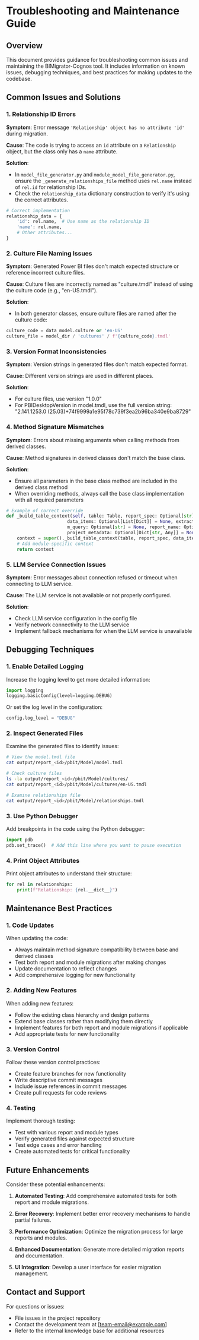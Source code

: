 # Troubleshooting and Maintenance Guide

## Overview

This document provides guidance for troubleshooting common issues and maintaining the BIMigrator-Cognos tool. It includes information on known issues, debugging techniques, and best practices for making updates to the codebase.

## Common Issues and Solutions

### 1. Relationship ID Errors

**Symptom**: Error message `'Relationship' object has no attribute 'id'` during migration.

**Cause**: The code is trying to access an `id` attribute on a `Relationship` object, but the class only has a `name` attribute.

**Solution**: 
- In `model_file_generator.py` and `module_model_file_generator.py`, ensure the `_generate_relationships_file` method uses `rel.name` instead of `rel.id` for relationship IDs.
- Check the `relationship_data` dictionary construction to verify it's using the correct attributes.

```python
# Correct implementation
relationship_data = {
    'id': rel.name,  # Use name as the relationship ID
    'name': rel.name,
    # Other attributes...
}
```

### 2. Culture File Naming Issues

**Symptom**: Generated Power BI files don't match expected structure or reference incorrect culture files.

**Cause**: Culture files are incorrectly named as "culture.tmdl" instead of using the culture code (e.g., "en-US.tmdl").

**Solution**:
- In both generator classes, ensure culture files are named after the culture code:

```python
culture_code = data_model.culture or 'en-US'
culture_file = model_dir / 'cultures' / f'{culture_code}.tmdl'
```

### 3. Version Format Inconsistencies

**Symptom**: Version strings in generated files don't match expected format.

**Cause**: Different version strings are used in different places.

**Solution**:
- For culture files, use version "1.0.0"
- For PBIDesktopVersion in model.tmdl, use the full version string: "2.141.1253.0 (25.03)+74f9999a1e95f78c739f3ea2b96ba340e9ba8729"

### 4. Method Signature Mismatches

**Symptom**: Errors about missing arguments when calling methods from derived classes.

**Cause**: Method signatures in derived classes don't match the base class.

**Solution**:
- Ensure all parameters in the base class method are included in the derived class method
- When overriding methods, always call the base class implementation with all required parameters

```python
# Example of correct override
def _build_table_context(self, table: Table, report_spec: Optional[str] = None, 
                       data_items: Optional[List[Dict]] = None, extracted_dir: Optional[Path] = None, 
                       m_query: Optional[str] = None, report_name: Optional[str] = None, 
                       project_metadata: Optional[Dict[str, Any]] = None) -> Dict[str, Any]:
    context = super()._build_table_context(table, report_spec, data_items, extracted_dir, m_query, report_name, project_metadata)
    # Add module-specific context
    return context
```

### 5. LLM Service Connection Issues

**Symptom**: Error messages about connection refused or timeout when connecting to LLM service.

**Cause**: The LLM service is not available or not properly configured.

**Solution**:
- Check LLM service configuration in the config file
- Verify network connectivity to the LLM service
- Implement fallback mechanisms for when the LLM service is unavailable

## Debugging Techniques

### 1. Enable Detailed Logging

Increase the logging level to get more detailed information:

```python
import logging
logging.basicConfig(level=logging.DEBUG)
```

Or set the log level in the configuration:

```python
config.log_level = "DEBUG"
```

### 2. Inspect Generated Files

Examine the generated files to identify issues:

```bash
# View the model.tmdl file
cat output/report_<id>/pbit/Model/model.tmdl

# Check culture files
ls -la output/report_<id>/pbit/Model/cultures/
cat output/report_<id>/pbit/Model/cultures/en-US.tmdl

# Examine relationships file
cat output/report_<id>/pbit/Model/relationships.tmdl
```

### 3. Use Python Debugger

Add breakpoints in the code using the Python debugger:

```python
import pdb
pdb.set_trace()  # Add this line where you want to pause execution
```

### 4. Print Object Attributes

Print object attributes to understand their structure:

```python
for rel in relationships:
    print(f"Relationship: {rel.__dict__}")
```

## Maintenance Best Practices

### 1. Code Updates

When updating the code:

- Always maintain method signature compatibility between base and derived classes
- Test both report and module migrations after making changes
- Update documentation to reflect changes
- Add comprehensive logging for new functionality

### 2. Adding New Features

When adding new features:

- Follow the existing class hierarchy and design patterns
- Extend base classes rather than modifying them directly
- Implement features for both report and module migrations if applicable
- Add appropriate tests for new functionality

### 3. Version Control

Follow these version control practices:

- Create feature branches for new functionality
- Write descriptive commit messages
- Include issue references in commit messages
- Create pull requests for code reviews

### 4. Testing

Implement thorough testing:

- Test with various report and module types
- Verify generated files against expected structure
- Test edge cases and error handling
- Create automated tests for critical functionality

## Future Enhancements

Consider these potential enhancements:

1. **Automated Testing**: Add comprehensive automated tests for both report and module migrations.

2. **Error Recovery**: Implement better error recovery mechanisms to handle partial failures.

3. **Performance Optimization**: Optimize the migration process for large reports and modules.

4. **Enhanced Documentation**: Generate more detailed migration reports and documentation.

5. **UI Integration**: Develop a user interface for easier migration management.

## Contact and Support

For questions or issues:

- File issues in the project repository
- Contact the development team at [team-email@example.com]
- Refer to the internal knowledge base for additional resources
